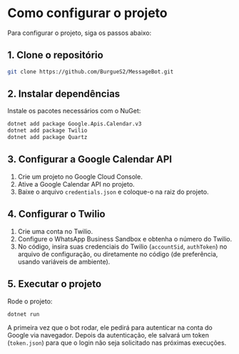 ﻿# Como configurar o projeto

Para configurar o projeto, siga os passos abaixo:


## 1. Clone o repositório

```bash
git clone https://github.com/BurgueS2/MessageBot.git
```
## 2. Instalar dependências

Instale os pacotes necessários com o NuGet:

``` bash
dotnet add package Google.Apis.Calendar.v3
dotnet add package Twilio
dotnet add package Quartz 
```

## 3. Configurar a Google Calendar API

1. Crie um projeto no Google Cloud Console.
2. Ative a Google Calendar API no projeto.
3. Baixe o arquivo `credentials.json` e coloque-o na raiz do projeto.

## 4. Configurar o Twilio

1. Crie uma conta no Twilio.
2. Configure o WhatsApp Business Sandbox e obtenha o número do Twilio.
3. No código, insira suas credenciais do Twilio (`accountSid`, `authToken`) no arquivo de configuração, ou diretamente no código (de preferência, usando variáveis de ambiente).

## 5. Executar o projeto

Rode o projeto:

```bash
dotnet run
```

A primeira vez que o bot rodar, ele pedirá para autenticar na conta do Google via navegador. Depois da autenticação, ele salvará um token (`token.json`) para que o login não seja solicitado nas próximas execuções.
